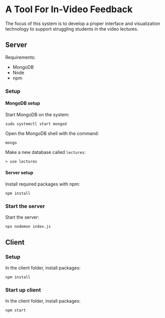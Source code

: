 # A Tool For In-Video Feedback

The focus of this system is to develop a proper interface and
visualization technology to support struggling students in the
video lectures.

## Server

Requirements:
*   MongoDB
*   Node
*   npm


### Setup

#### MongoDB setup

Start MongoDB on the system:
```
sudo systemctl start mongod
```


Open the MongoDB shell with the command:

```
mongo
```

Make a new database called `lectures`:

```
> use lectures
```


#### Server setup

Install required packages with npm:

```
npm install
```


### Start the server

Start the server:

```
npx nodemon index.js
```

## Client

### Setup

In the client folder, install packages:

```
npm install
```

### Start up client

In the client folder, install packages:
```
npm start
```

